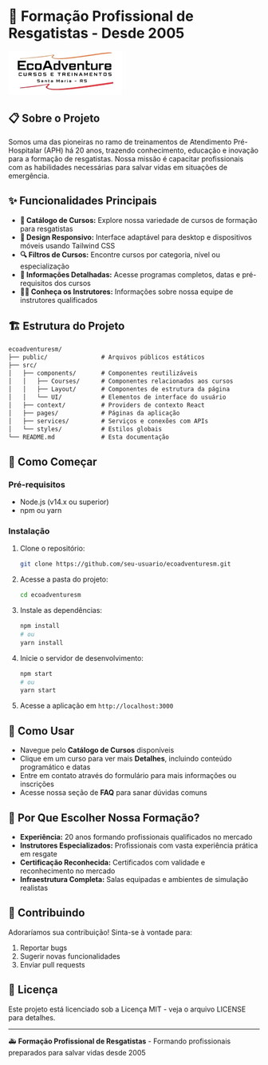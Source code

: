 # 🚨 Formação Profissional de Resgatistas - Desde 2005

![Logo Formação de Resgatistas](image.png)

## 📋 Sobre o Projeto

Somos uma das pioneiras no ramo de treinamentos de Atendimento Pré-Hospitalar (APH) há 20 anos, trazendo conhecimento, educação e inovação para a formação de resgatistas. Nossa missão é capacitar profissionais com as habilidades necessárias para salvar vidas em situações de emergência.

## ✨ Funcionalidades Principais

- **🏥 Catálogo de Cursos:** Explore nossa variedade de cursos de formação para resgatistas
- **📱 Design Responsivo:** Interface adaptável para desktop e dispositivos móveis usando Tailwind CSS
- **🔍 Filtros de Cursos:** Encontre cursos por categoria, nível ou especialização
- **📅 Informações Detalhadas:** Acesse programas completos, datas e pré-requisitos dos cursos
- **👨‍🏫 Conheça os Instrutores:** Informações sobre nossa equipe de instrutores qualificados

## 🏗️ Estrutura do Projeto

```
ecoadventuresm/
├── public/               # Arquivos públicos estáticos
├── src/
│   ├── components/       # Componentes reutilizáveis
│   │   ├── Courses/      # Componentes relacionados aos cursos
│   │   ├── Layout/       # Componentes de estrutura da página
│   │   └── UI/           # Elementos de interface do usuário
│   ├── context/          # Providers de contexto React
│   ├── pages/            # Páginas da aplicação
│   ├── services/         # Serviços e conexões com APIs
│   └── styles/           # Estilos globais
└── README.md             # Esta documentação
```

## 🚀 Como Começar

### Pré-requisitos

- Node.js (v14.x ou superior)
- npm ou yarn

### Instalação

1. Clone o repositório:
   ```bash
   git clone https://github.com/seu-usuario/ecoadventuresm.git
   ```

2. Acesse a pasta do projeto:
   ```bash
   cd ecoadventuresm
   ```

3. Instale as dependências:
   ```bash
   npm install
   # ou
   yarn install
   ```

4. Inicie o servidor de desenvolvimento:
   ```bash
   npm start
   # ou
   yarn start
   ```

5. Acesse a aplicação em `http://localhost:3000`

## 🌟 Como Usar

- Navegue pelo **Catálogo de Cursos** disponíveis
- Clique em um curso para ver mais **Detalhes**, incluindo conteúdo programático e datas
- Entre em contato através do formulário para mais informações ou inscrições
- Acesse nossa seção de **FAQ** para sanar dúvidas comuns

## 💯 Por Que Escolher Nossa Formação?

- **Experiência:** 20 anos formando profissionais qualificados no mercado
- **Instrutores Especializados:** Profissionais com vasta experiência prática em resgate
- **Certificação Reconhecida:** Certificados com validade e reconhecimento no mercado
- **Infraestrutura Completa:** Salas equipadas e ambientes de simulação realistas

## 🤝 Contribuindo

Adoraríamos sua contribuição! Sinta-se à vontade para:

1. Reportar bugs
2. Sugerir novas funcionalidades
3. Enviar pull requests

## 📄 Licença

Este projeto está licenciado sob a Licença MIT - veja o arquivo LICENSE para detalhes.

---

🚑 **Formação Profissional de Resgatistas** - Formando profissionais preparados para salvar vidas desde 2005
